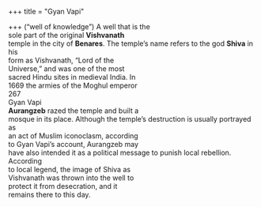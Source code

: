 +++
title = "Gyan Vapi"

+++
(“well of knowledge”) A well that is the  
sole part of the original **Vishvanath**  
temple in the city of **Benares**. The temple’s name refers to the god **Shiva** in his  
form as Vishvanath, “Lord of the  
Universe,” and was one of the most  
sacred Hindu sites in medieval India. In  
1669 the armies of the Moghul emperor  
267  
Gyan Vapi  
**Aurangzeb** razed the temple and built a  
mosque in its place. Although the temple’s destruction is usually portrayed as  
an act of Muslim iconoclasm, according  
to Gyan Vapi’s account, Aurangzeb may  
have also intended it as a political message to punish local rebellion. According  
to local legend, the image of Shiva as  
Vishvanath was thrown into the well to  
protect it from desecration, and it  
remains there to this day.